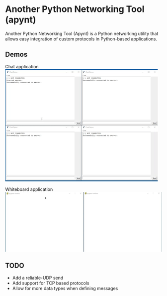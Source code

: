 # Another Python Networking Tool (apynt)
Another Python Networking Tool (Apynt) is a Python networking utility that allows easy integration of custom protocols in
Python-based applications.  

## Demos
Chat application
![img](demo/chat.gif)


Whiteboard application
![img](demo/whiteboard.gif)

## TODO
* Add a reliable-UDP send
* Add support for TCP based protocols
* Allow for more data types when defining messages